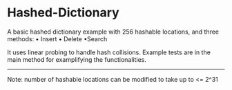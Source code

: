 # Hashed-Dictionary
A basic hashed dictionary example with 256 hashable locations, and three methods: • Insert • Delete •Search

It uses linear probing to handle hash collisions. Example tests are in the main method for examplifying the functionalities.

------------------------------------------------------------------------------------------------------------------------
Note: number of hashable locations can be modified to take up to &lt;= 2^31
